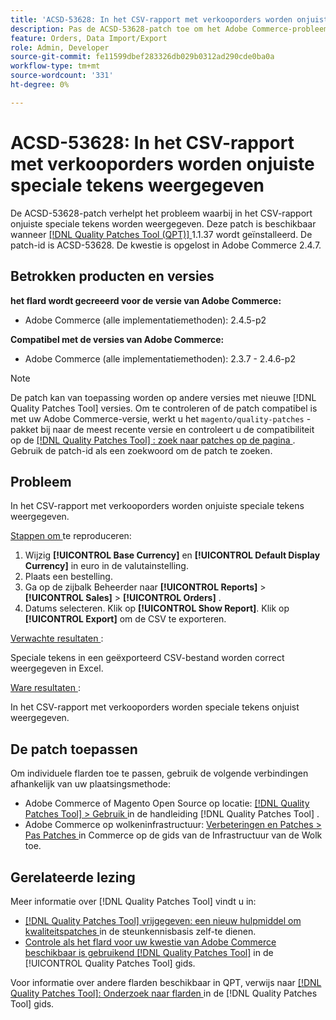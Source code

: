 ```yaml
---
title: 'ACSD-53628: In het CSV-rapport met verkooporders worden onjuiste speciale tekens weergegeven'
description: Pas de ACSD-53628-patch toe om het Adobe Commerce-probleem op te lossen, waarbij in het CSV-rapport onjuiste speciale tekens worden weergegeven.
feature: Orders, Data Import/Export
role: Admin, Developer
source-git-commit: fe11599dbef283326db029b0312ad290cde0ba0a
workflow-type: tm+mt
source-wordcount: '331'
ht-degree: 0%

---
```


# ACSD-53628: In het CSV-rapport met verkooporders worden onjuiste speciale tekens weergegeven

De ACSD-53628-patch verhelpt het probleem waarbij in het CSV-rapport onjuiste speciale tekens worden weergegeven. Deze patch is beschikbaar wanneer [[!DNL Quality Patches Tool (QPT)] ](https://experienceleague.adobe.com/en/docs/commerce-knowledge-base/kb/announcements/commerce-announcements/magento-quality-patches-released-new-tool-to-self-serve-quality-patches) 1.1.37 wordt geïnstalleerd. De patch-id is ACSD-53628. De kwestie is opgelost in Adobe Commerce 2.4.7.

## Betrokken producten en versies

**het flard wordt gecreeerd voor de versie van Adobe Commerce:**

* Adobe Commerce (alle implementatiemethoden): 2.4.5-p2

**Compatibel met de versies van Adobe Commerce:**

* Adobe Commerce (alle implementatiemethoden): 2.3.7 - 2.4.6-p2

>[!NOTE]
>
>De patch kan van toepassing worden op andere versies met nieuwe [!DNL Quality Patches Tool] versies. Om te controleren of de patch compatibel is met uw Adobe Commerce-versie, werkt u het `magento/quality-patches` -pakket bij naar de meest recente versie en controleert u de compatibiliteit op de [[!DNL Quality Patches Tool] : zoek naar patches op de pagina ](https://experienceleague.adobe.com/tools/commerce-quality-patches/index.html) . Gebruik de patch-id als een zoekwoord om de patch te zoeken.

## Probleem

In het CSV-rapport met verkooporders worden onjuiste speciale tekens weergegeven.

<u> Stappen om </u> te reproduceren:

1. Wijzig **[!UICONTROL Base Currency]** en **[!UICONTROL Default Display Currency]** in euro in de valutainstelling.
1. Plaats een bestelling.
1. Ga op de zijbalk Beheerder naar **[!UICONTROL Reports]** > **[!UICONTROL Sales]** > **[!UICONTROL Orders]** .
1. Datums selecteren. Klik op **[!UICONTROL Show Report]**. Klik op **[!UICONTROL Export]** om de CSV te exporteren.

<u> Verwachte resultaten </u>:

Speciale tekens in een geëxporteerd CSV-bestand worden correct weergegeven in Excel.

<u> Ware resultaten </u>:

In het CSV-rapport met verkooporders worden speciale tekens onjuist weergegeven.


## De patch toepassen

Om individuele flarden toe te passen, gebruik de volgende verbindingen afhankelijk van uw plaatsingsmethode:

* Adobe Commerce of Magento Open Source op locatie: [[!DNL Quality Patches Tool]  > Gebruik ](/help/tools/quality-patches-tool/usage.md) in de handleiding [!DNL Quality Patches Tool] .
* Adobe Commerce op wolkeninfrastructuur: [ Verbeteringen en Patches > Pas Patches ](https://experienceleague.adobe.com/docs/commerce-cloud-service/user-guide/develop/upgrade/apply-patches.html) in Commerce op de gids van de Infrastructuur van de Wolk toe.

## Gerelateerde lezing

Meer informatie over [!DNL Quality Patches Tool] vindt u in:

* [[!DNL Quality Patches Tool]  vrijgegeven: een nieuw hulpmiddel om kwaliteitspatches ](https://experienceleague.adobe.com/en/docs/commerce-knowledge-base/kb/announcements/commerce-announcements/magento-quality-patches-released-new-tool-to-self-serve-quality-patches) in de steunkennisbasis zelf-te dienen.
* [ Controle als het flard voor uw kwestie van Adobe Commerce beschikbaar is gebruikend  [!DNL Quality Patches Tool]](/help/tools/quality-patches-tool/patches-available-in-qpt/check-patch-for-magento-issue-with-magento-quality-patches.md) in de [!UICONTROL Quality Patches Tool] gids.


Voor informatie over andere flarden beschikbaar in QPT, verwijs naar [[!DNL Quality Patches Tool]: Onderzoek naar flarden ](https://experienceleague.adobe.com/tools/commerce-quality-patches/index.html) in de [!DNL Quality Patches Tool] gids.
